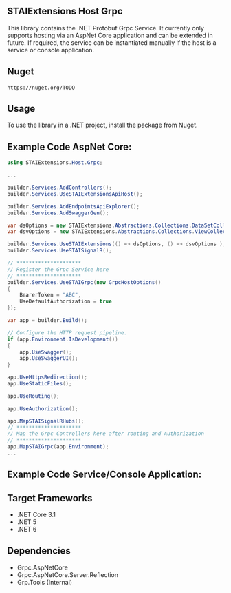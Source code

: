 ﻿## STAIExtensions Host Grpc

This library contains the .NET Protobuf Grpc Service. It currently only supports hosting via an AspNet Core application and
can be extended in future. If required, the service can be instantiated manually if the host is a service or console application.

## Nuget

```http request
https://nuget.org/TODO
```

## Usage

To use the library in a .NET project, install the package from Nuget. 


## Example Code AspNet Core:

```c#
using STAIExtensions.Host.Grpc;

...

builder.Services.AddControllers();
builder.Services.UseSTAIExtensionsApiHost();

builder.Services.AddEndpointsApiExplorer();
builder.Services.AddSwaggerGen();

var dsOptions = new STAIExtensions.Abstractions.Collections.DataSetCollectionOptions();
var dsvOptions = new STAIExtensions.Abstractions.Collections.ViewCollectionOptions(1000, false, true, TimeSpan.FromMinutes(2));

builder.Services.UseSTAIExtensions(() => dsOptions, () => dsvOptions );
builder.Services.UseSTAISignalR();

// *********************
// Register the Grpc Service here
// *********************
builder.Services.UseSTAIGrpc(new GrpcHostOptions()
{
    BearerToken = "ABC",
    UseDefaultAuthorization = true
});

var app = builder.Build();

// Configure the HTTP request pipeline.
if (app.Environment.IsDevelopment())
{
    app.UseSwagger();
    app.UseSwaggerUI();
}

app.UseHttpsRedirection();
app.UseStaticFiles();

app.UseRouting();

app.UseAuthorization();

app.MapSTAISignalRHubs();
// *********************
// Map the Grpc Controllers here after routing and Authorization
// *********************
app.MapSTAIGrpc(app.Environment);
...

```

## Example Code Service/Console Application:



## Target Frameworks

- .NET Core 3.1
- .NET 5
- .NET 6

## Dependencies

- Grpc.AspNetCore
- Grpc.AspNetCore.Server.Reflection
- Grp.Tools (Internal)

